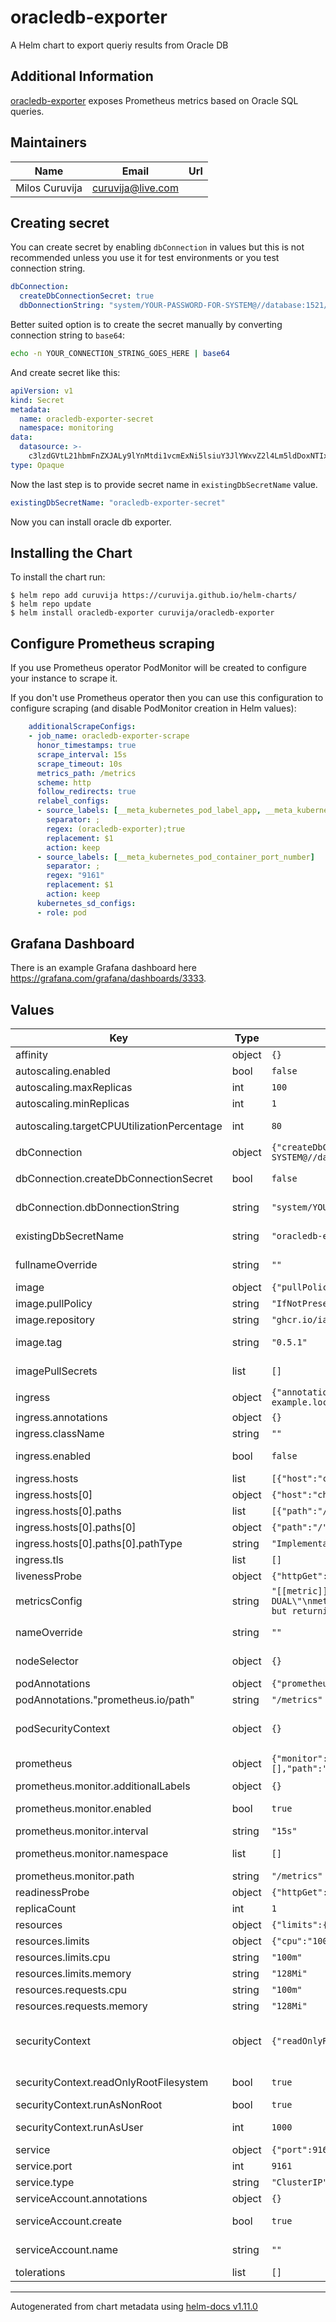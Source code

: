 # oracledb-exporter

A Helm chart to export queriy results from Oracle DB

## Additional Information

[oracledb-exporter](https://github.com/iamseth/oracledb_exporter) exposes Prometheus metrics based on Oracle SQL queries.

## Maintainers

| Name | Email | Url |
| ---- | ------ | --- |
| Milos Curuvija | <curuvija@live.com> |  |

## Creating secret

You can create secret by enabling ``dbConnection`` in values but this is not recommended unless you use it for test environments
or you test connection string.

```yaml
dbConnection:
  createDbConnectionSecret: true
  dbDonnectionString: "system/YOUR-PASSWORD-FOR-SYSTEM@//database:1521/DB_SID.DB_DOMAIN"
```

Better suited option is to create the secret manually by converting connection string to ``base64``:

```bash
echo -n YOUR_CONNECTION_STRING_GOES_HERE | base64
```

And create secret like this:

```yaml
apiVersion: v1
kind: Secret
metadata:
  name: oracledb-exporter-secret
  namespace: monitoring
data:
  datasource: >-
    c3lzdGVtL21hbmFnZXJALy9lYnMtdi1vcmExNi5lsiuY3JlYWxvZ2l4Lm5ldDoxNTIxL01EQlQxNQ==
type: Opaque
```
Now the last step is to provide secret name in ``existingDbSecretName`` value.

```yaml
existingDbSecretName: "oracledb-exporter-secret"
```

Now you can install oracle db exporter.

## Installing the Chart

To install the chart run:

```console
$ helm repo add curuvija https://curuvija.github.io/helm-charts/
$ helm repo update
$ helm install oracledb-exporter curuvija/oracledb-exporter
```

## Configure Prometheus scraping

If you use Prometheus operator PodMonitor will be created to configure your instance to scrape it.

If you don't use Prometheus operator then you can use this configuration to configure scraping (and disable PodMonitor creation in Helm values):

```yaml
    additionalScrapeConfigs:
    - job_name: oracledb-exporter-scrape
      honor_timestamps: true
      scrape_interval: 15s
      scrape_timeout: 10s
      metrics_path: /metrics
      scheme: http
      follow_redirects: true
      relabel_configs:
      - source_labels: [__meta_kubernetes_pod_label_app, __meta_kubernetes_pod_labelpresent_app]
        separator: ;
        regex: (oracledb-exporter);true
        replacement: $1
        action: keep
      - source_labels: [__meta_kubernetes_pod_container_port_number]
        separator: ;
        regex: "9161"
        replacement: $1
        action: keep
      kubernetes_sd_configs:
      - role: pod
```
## Grafana Dashboard

There is an example Grafana dashboard here https://grafana.com/grafana/dashboards/3333.


## Values

| Key | Type | Default | Description |
|-----|------|---------|-------------|
| affinity | object | `{}` | configure affinity |
| autoscaling.enabled | bool | `false` | enable or disable autoscaling |
| autoscaling.maxReplicas | int | `100` | maximum number of replicas |
| autoscaling.minReplicas | int | `1` | minimum number of replicas |
| autoscaling.targetCPUUtilizationPercentage | int | `80` | configure at what percentage to trigger autoscalling |
| dbConnection | object | `{"createDbConnectionSecret":false,"dbDonnectionString":"system/YOUR-PASSWORD-FOR-SYSTEM@//database:1521/DB_SID.DB_DOMAIN"}` | define connection to your database |
| dbConnection.createDbConnectionSecret | bool | `false` | creates secret unless you create it manually and provide value in existingDbSecretName |
| dbConnection.dbDonnectionString | string | `"system/YOUR-PASSWORD-FOR-SYSTEM@//database:1521/DB_SID.DB_DOMAIN"` | ads database connection string to datasource fields in secret |
| existingDbSecretName | string | `"oracledb-exporter-secret"` | provide the name of the secret containing db connection string |
| fullnameOverride | string | `""` | overrides name without having chartName in front of it |
| image | object | `{"pullPolicy":"IfNotPresent","repository":"ghcr.io/iamseth/oracledb_exporter","tag":"0.5.1"}` | Image to use for deployment |
| image.pullPolicy | string | `"IfNotPresent"` | define pull policy |
| image.repository | string | `"ghcr.io/iamseth/oracledb_exporter"` | repository to pull image |
| image.tag | string | `"0.5.1"` | Overrides the image tag whose default is the chart appVersion. |
| imagePullSecrets | list | `[]` | Image pull secrets if you want to host the image |
| ingress | object | `{"annotations":{},"className":"","enabled":false,"hosts":[{"host":"chart-example.local","paths":[{"path":"/","pathType":"ImplementationSpecific"}]}],"tls":[]}` | ingress configuration |
| ingress.annotations | object | `{}` | ingress annotations |
| ingress.className | string | `""` | ingress class name |
| ingress.enabled | bool | `false` | enable or disable ingress configuration creation |
| ingress.hosts | list | `[{"host":"chart-example.local","paths":[{"path":"/","pathType":"ImplementationSpecific"}]}]` | hosts |
| ingress.hosts[0] | object | `{"host":"chart-example.local","paths":[{"path":"/","pathType":"ImplementationSpecific"}]}` | hostname |
| ingress.hosts[0].paths | list | `[{"path":"/","pathType":"ImplementationSpecific"}]` | paths |
| ingress.hosts[0].paths[0] | object | `{"path":"/","pathType":"ImplementationSpecific"}` | path |
| ingress.hosts[0].paths[0].pathType | string | `"ImplementationSpecific"` | path type |
| ingress.tls | list | `[]` | tls configuration |
| livenessProbe | object | `{"httpGet":{"path":"/","port":9161}}` | configure liveness probe |
| metricsConfig | string | `"[[metric]]\ncontext = \"test\"\nrequest = \"SELECT 1 as value_1, 2 as value_2 FROM DUAL\"\nmetricsdesc = { value_1 = \"Simple example returning always 1.\", value_2 = \"Same but returning always 2.\" }\n"` | define metrics to expose to Prometheus |
| nameOverride | string | `""` | overrides name (partial name override - chartName + nameOverride) |
| nodeSelector | object | `{}` | define node selector to schedule your pod(s) |
| podAnnotations | object | `{"prometheus.io/path":"/metrics","prometheus.io/port":"9161","prometheus.io/scrape":"true"}` | additional pod annoations |
| podAnnotations."prometheus.io/path" | string | `"/metrics"` | controls for Prometheus scrapes |
| podSecurityContext | object | `{}` | define pod security context https://kubernetes.io/docs/tasks/configure-pod-container/security-context/ |
| prometheus | object | `{"monitor":{"additionalLabels":{},"enabled":true,"interval":"15s","namespace":[],"path":"/metrics"}}` | configure Prometheus Service monitor to expose metrics |
| prometheus.monitor.additionalLabels | object | `{}` | add additonal labels to service monitoring |
| prometheus.monitor.enabled | bool | `true` | enable or disable creation of service monitor |
| prometheus.monitor.interval | string | `"15s"` | Prometheus scraping interval |
| prometheus.monitor.namespace | list | `[]` | provide namespace where to create this service monitor |
| prometheus.monitor.path | string | `"/metrics"` | path where you want to expose metrics |
| readinessProbe | object | `{"httpGet":{"path":"/","port":9161}}` | configure readiness probe |
| replicaCount | int | `1` | replicaCount - number of pods to run |
| resources | object | `{"limits":{"cpu":"100m","memory":"128Mi"},"requests":{"cpu":"100m","memory":"128Mi"}}` | specify resources |
| resources.limits | object | `{"cpu":"100m","memory":"128Mi"}` | specify resource limits |
| resources.limits.cpu | string | `"100m"` | specify resource limits for cpu |
| resources.limits.memory | string | `"128Mi"` | specify resource limits for memory |
| resources.requests.cpu | string | `"100m"` | specify resource requests for cpu |
| resources.requests.memory | string | `"128Mi"` | specify resource requests for memory |
| securityContext | object | `{"readOnlyRootFilesystem":true,"runAsNonRoot":true,"runAsUser":1000}` | define security context https://kubernetes.io/docs/tasks/configure-pod-container/security-context/#set-capabilities-for-a-container |
| securityContext.readOnlyRootFilesystem | bool | `true` | Mounts the container's root filesystem as read-only. |
| securityContext.runAsNonRoot | bool | `true` | run docker container as non root user. |
| securityContext.runAsUser | int | `1000` | specify under which user all processes inside container will run. |
| service | object | `{"port":9161,"type":"ClusterIP"}` | service configuration |
| service.port | int | `9161` | service port |
| service.type | string | `"ClusterIP"` | service type |
| serviceAccount.annotations | object | `{}` | Annotations to add to the service account |
| serviceAccount.create | bool | `true` | Specifies whether a service account should be created |
| serviceAccount.name | string | `""` | If not set and create is true, a name is generated using the fullname template |
| tolerations | list | `[]` | provide tolerations |


----------------------------------------------
Autogenerated from chart metadata using [helm-docs v1.11.0](https://github.com/norwoodj/helm-docs/releases/v1.11.0)
